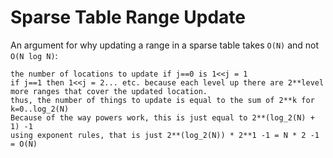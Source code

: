 # Sparse Table Range Update

An argument for why updating a range in a sparse table takes `O(N)` and not `O(N log N)`:
```
the number of locations to update if j==0 is 1<<j = 1
if j==1 then 1<<j = 2... etc. because each level up there are 2**level more ranges that cover the updated location.
thus, the number of things to update is equal to the sum of 2**k for k=0..log_2(N)
Because of the way powers work, this is just equal to 2**(log_2(N) + 1) -1
using exponent rules, that is just 2**(log_2(N)) * 2**1 -1 = N * 2 -1 = O(N)
```

